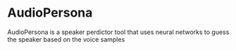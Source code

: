 # AudioPersona
AudioPersona is a speaker perdictor tool that uses neural networks to guess the speaker based on the voice samples
